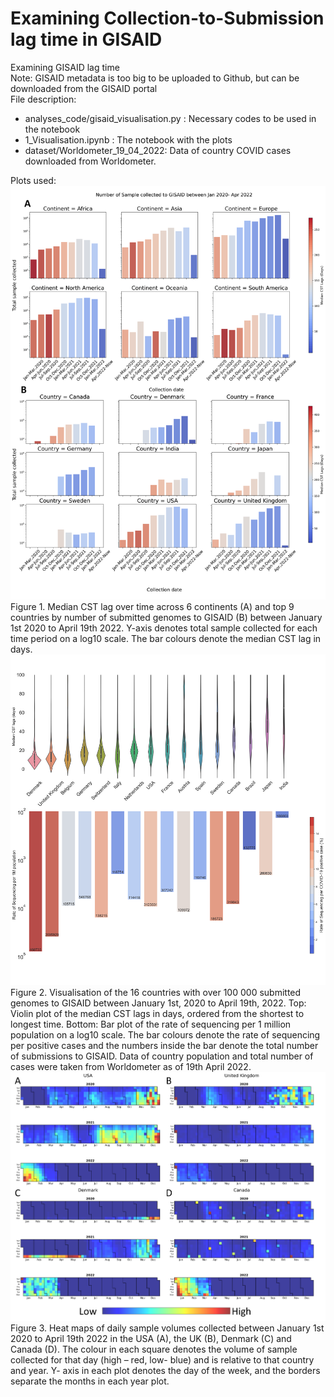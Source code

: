 # Examining Collection-to-Submission lag time in GISAID
Examining GISAID lag time\
Note: GISAID metadata is too big to be uploaded to Github, but can be downloaded from the GISAID portal\
File description:
* analyses_code/gisaid_visualisation.py : Necessary codes to be used in the notebook
* 1_Visualisation.ipynb : The notebook with the plots
* dataset/Worldometer_19_04_2022: Data of country COVID cases downloaded from Worldometer.

Plots used:
![Figure 1](./output_plots/barplot_countries_continent.png)
Figure 1. Median CST lag over time across 6 continents (A) and top 9 countries by number of submitted genomes to GISAID (B) between January 1st 2020 to April 19th 2022. Y-axis denotes total sample collected for each time period on a log10 scale. The bar colours denote the median CST lag in days.
![Figure 2](./output_plots/violinwithbar.png)
Figure 2. Visualisation of the 16 countries with over 100 000 submitted genomes to GISAID between January 1st, 2020 to April 19th, 2022. Top: Violin plot of the median CST lags in days, ordered from the shortest to longest time. Bottom: Bar plot of the rate of sequencing per 1 million population on a log10 scale. The bar colours denote the rate of sequencing per positive cases and the numbers inside the bar denote the total number of submissions to GISAID. Data of country population and total number of cases were taken from Worldometer as of 19th April 2022.
![Figure 3](./output_plots/Collection_dates.png)
Figure 3. Heat maps of daily sample volumes collected between January 1st 2020 to April 19th 2022 in the USA (A), the UK (B), Denmark (C) and Canada (D). The colour in each square denotes the volume of sample collected for that day (high – red, low- blue) and is relative to that country and year. Y- axis in each plot denotes the day of the week, and the borders separate the months in each year plot.
